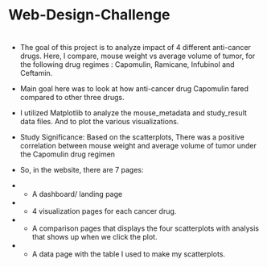 # Web-Design-Challenge
#
* The goal of this project is to analyze impact of 4 different anti-cancer drugs. Here, I compare, mouse weight vs average volume of tumor, for the following drug regimes : Capomulin, Ramicane, Infubinol and Ceftamin. 
* Main goal here was to look at how anti-cancer drug Capomulin fared compared to other three drugs.
* I utilized Matplotlib to analyze the mouse_metadata and study_result data files. And to plot the various visualizations.
* Study Significance: Based on the scatterplots, There was a positive correlation between mouse weight and average volume of tumor under the Capomulin drug regimen

* So, in the website, there are 7 pages:
* * A dashboard/ landing page
* * 4 visualization pages for each cancer drug.
* * A comparison pages that displays the four scatterplots with analysis that shows up when we click the plot.
* * A data page with the table I used to make my scatterplots.

